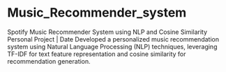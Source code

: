 # Music_Recommender_system
Spotify Music Recommender System using NLP and Cosine Similarity Personal Project | Date  Developed a personalized music recommendation system using Natural Language Processing (NLP) techniques, leveraging TF-IDF for text feature representation and cosine similarity for recommendation generation. 
